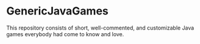 # GenericJavaGames
This repository consists of short, well-commented, and customizable Java games everybody had come to know and love.
